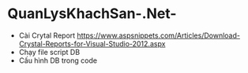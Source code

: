 # QuanLysKhachSan-.Net-
- Cài Crytal Report https://www.aspsnippets.com/Articles/Download-Crystal-Reports-for-Visual-Studio-2012.aspx
- Chạy file script DB
- Cấu hình DB trong code
